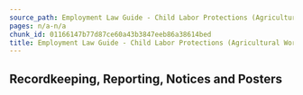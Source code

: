 ```yaml
---
source_path: Employment Law Guide - Child Labor Protections (Agricultural Work).md
pages: n/a-n/a
chunk_id: 01166147b77d87ce60a43b3847eeb86a38614bed
title: Employment Law Guide - Child Labor Protections (Agricultural Work)
---
```

## Recordkeeping, Reporting, Notices and Posters

